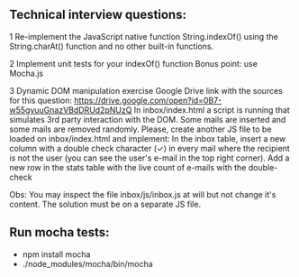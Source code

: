 ## Technical interview questions:

1  Re-implement the JavaScript native function String.indexOf()
using the String.charAt() function and no other built-in functions.

2  Implement unit tests for your indexOf() function
Bonus point: use Mocha.js

3 Dynamic DOM manipulation exercise
Google Drive link with the sources for this question: https://drive.google.com/open?id=0B7-w55gyuuGnazVBdDRUd2pNUzQ
In inbox/index.html a script is running that simulates 3rd party interaction with the DOM. Some mails are inserted and some mails are removed randomly.
Please, create another JS file to be loaded on inbox/index.html and implement:
In the inbox table, insert a new column with a double check character (✓) in every mail where the recipient is not the user (you can see the user's e-mail in the top right corner).
Add a new row in the stats table with the live count of e-mails with the double-check

Obs: You may inspect the file inbox/js/inbox.js at will but not change it's content. The solution must be on a separate JS file.


## Run mocha tests:

*  npm install mocha
*  ./node_modules/mocha/bin/mocha

